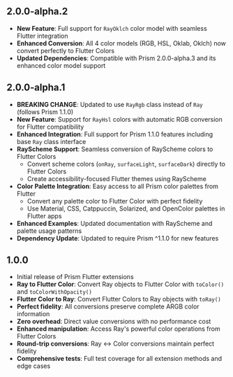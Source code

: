 ## 2.0.0-alpha.2

- **New Feature**: Full support for `RayOklch` color model with seamless Flutter integration
- **Enhanced Conversion**: All 4 color models (RGB, HSL, Oklab, Oklch) now convert perfectly to Flutter Colors
- **Updated Dependencies**: Compatible with Prism 2.0.0-alpha.3 and its enhanced color model support

## 2.0.0-alpha.1

- **BREAKING CHANGE**: Updated to use `RayRgb` class instead of `Ray` (follows Prism 1.1.0)
- **New Feature**: Support for `RayHsl` colors with automatic RGB conversion for Flutter compatibility
- **Enhanced Integration**: Full support for Prism 1.1.0 features including base `Ray` class interface
- **RayScheme Support**: Seamless conversion of RayScheme colors to Flutter Colors
  - Convert scheme colors (`onRay`, `surfaceLight`, `surfaceDark`) directly to Flutter Colors
  - Create accessibility-focused Flutter themes using RayScheme
- **Color Palette Integration**: Easy access to all Prism color palettes from Flutter
  - Convert any palette color to Flutter Color with perfect fidelity
  - Use Material, CSS, Catppuccin, Solarized, and OpenColor palettes in Flutter apps
- **Enhanced Examples**: Updated documentation with RayScheme and palette usage patterns
- **Dependency Update**: Updated to require Prism ^1.1.0 for new features

## 1.0.0

- Initial release of Prism Flutter extensions
- **Ray to Flutter Color**: Convert Ray objects to Flutter Color with `toColor()` and `toColorWithOpacity()`
- **Flutter Color to Ray**: Convert Flutter Colors to Ray objects with `toRay()`
- **Perfect fidelity**: All conversions preserve complete ARGB color information
- **Zero overhead**: Direct value conversions with no performance cost
- **Enhanced manipulation**: Access Ray's powerful color operations from Flutter Colors
- **Round-trip conversions**: Ray ↔ Color conversions maintain perfect fidelity
- **Comprehensive tests**: Full test coverage for all extension methods and edge cases
